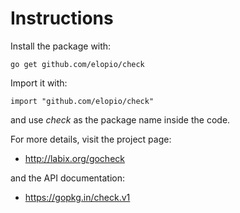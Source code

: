 Instructions
============

Install the package with:

    go get github.com/elopio/check

Import it with:

    import "github.com/elopio/check"

and use _check_ as the package name inside the code.

For more details, visit the project page:

* http://labix.org/gocheck

and the API documentation:

* https://gopkg.in/check.v1
